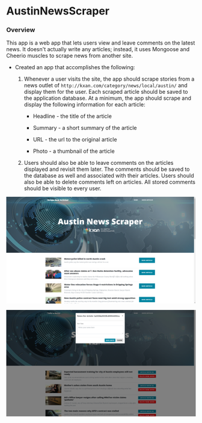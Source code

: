 # AustinNewsScraper

### Overview

This app is a web app that lets users view and leave comments on the latest news. It doesn't actually write any articles; instead, it uses Mongoose and Cheerio muscles to scrape news from another site.

* Created an app that accomplishes the following:

  1. Whenever a user visits the site, the app should scrape stories from a news outlet of `http://kxan.com/category/news/local/austin/` and display them for the user. Each scraped article should be saved to the application database. At a minimum, the app should scrape and display the following information for each article:

     * Headline - the title of the article

     * Summary - a short summary of the article

     * URL - the url to the original article

     * Photo - a thumbnail of the article

  2. Users should also be able to leave comments on the articles displayed and revisit them later. The comments should be saved to the database as well and associated with their articles. Users should also be able to delete comments left on articles. All stored comments should be visible to every user.

![Page-1](public/img/austinnews-page-1.png)

![Page-2](public/img/austinnews-page-2.png)

